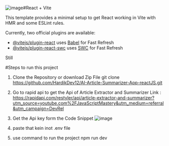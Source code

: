 ![image](https://github.com/HardikDev12/AI-Article-Summarizer-App-reactJS/assets/60005599/b69941b5-7f3e-4f4d-9841-34d9cd4cc139)#React + Vite

This template provides a minimal setup to get React working in Vite with HMR and some ESLint rules.

Currently, two official plugins are available:

- [@vitejs/plugin-react](https://github.com/vitejs/vite-plugin-react/blob/main/packages/plugin-react/README.md) uses [Babel](https://babeljs.io/) for Fast Refresh
- [@vitejs/plugin-react-swc](https://github.com/vitejs/vite-plugin-react-swc) uses [SWC](https://swc.rs/) for Fast Refresh



Still


#Steps to run this project

1. Clone the Repository or download Zip File
   git clone https://github.com/HardikDev12/AI-Article-Summarizer-App-reactJS.git

2. Go to rapid api to get the Api of Article Extractor and Summarizer
   Link : https://rapidapi.com/restyler/api/article-extractor-and-summarizer?utm_source=youtube.com%2FJavaScriptMastery&utm_medium=referral&utm_campaign=DevRel

3. Get the Api key form the Code Snippet
   ![image](https://github.com/HardikDev12/AI-Article-Summarizer-App-reactJS/assets/60005599/4ff16e8c-2589-4adf-a7f7-d2e1404bd4d7)

4. paste that kein inot .env file

5. use command to run the project
   npm run dev

   
